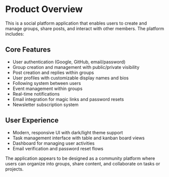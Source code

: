 # Product Overview

This is a social platform application that enables users to create and manage groups, share posts, and interact with other members. The platform includes:

## Core Features
- User authentication (Google, GitHub, email/password)
- Group creation and management with public/private visibility
- Post creation and replies within groups
- User profiles with customizable display names and bios
- Following system between users
- Event management within groups
- Real-time notifications
- Email integration for magic links and password resets
- Newsletter subscription system

## User Experience
- Modern, responsive UI with dark/light theme support
- Task management interface with table and kanban board views
- Dashboard for managing user activities
- Email verification and password reset flows

The application appears to be designed as a community platform where users can organize into groups, share content, and collaborate on tasks or projects.
